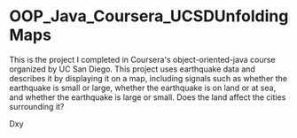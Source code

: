 # OOP_Java_Coursera_UCSDUnfoldingMaps
This is the project I completed in Coursera's object-oriented-java course organized by UC San Diego.
This project uses earthquake data and describes it by displaying it on a map, including signals such as whether the earthquake is small or large, whether the earthquake is on land or at sea, and whether the earthquake is large or small. Does the land affect the cities surrounding it?


Dxy
